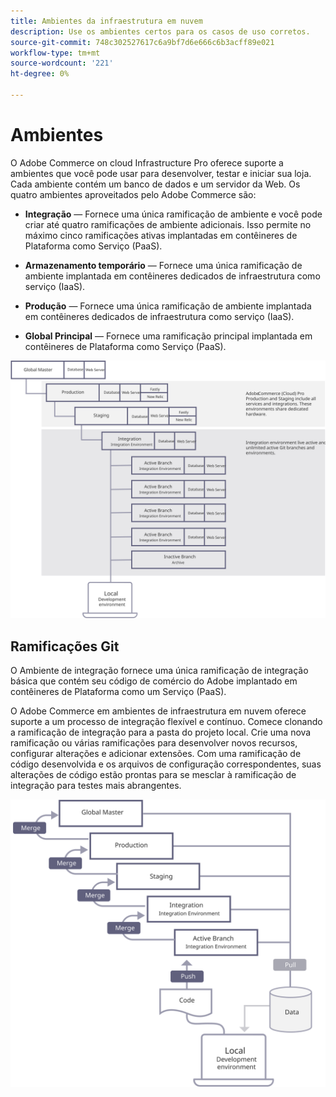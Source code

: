 ```yaml
---
title: Ambientes da infraestrutura em nuvem
description: Use os ambientes certos para os casos de uso corretos.
source-git-commit: 748c302527617c6a9bf7d6e666c6b3acff89e021
workflow-type: tm+mt
source-wordcount: '221'
ht-degree: 0%

---
```



# Ambientes

O Adobe Commerce on cloud Infrastructure Pro oferece suporte a ambientes que você pode usar para desenvolver, testar e iniciar sua loja. Cada ambiente contém um banco de dados e um servidor da Web. Os quatro ambientes aproveitados pelo Adobe Commerce são:

- **Integração** — Fornece uma única ramificação de ambiente e você pode criar até quatro ramificações de ambiente adicionais. Isso permite no máximo cinco ramificações ativas implantadas em contêineres de Plataforma como Serviço (PaaS).

- **Armazenamento temporário** — Fornece uma única ramificação de ambiente implantada em contêineres dedicados de infraestrutura como serviço (IaaS).

- **Produção** — Fornece uma única ramificação de ambiente implantada em contêineres dedicados de infraestrutura como serviço (IaaS).

- **Global Principal** — Fornece uma ramificação principal implantada em contêineres de Plataforma como Serviço (PaaS).

![Diagrama que mostra a relação entre os ambientes de nuvem do Adobe Commerce](../../../assets/playbooks/environment-diagram.svg)

## Ramificações Git

O Ambiente de integração fornece uma única ramificação de integração básica que contém seu código de comércio do Adobe implantado em contêineres de Plataforma como um Serviço (PaaS).

O Adobe Commerce em ambientes de infraestrutura em nuvem oferece suporte a um processo de integração flexível e contínuo. Comece clonando a ramificação de integração para a pasta do projeto local. Crie uma nova ramificação ou várias ramificações para desenvolver novos recursos, configurar alterações e adicionar extensões. Com uma ramificação de código desenvolvida e os arquivos de configuração correspondentes, suas alterações de código estão prontas para se mesclar à ramificação de integração para testes mais abrangentes.

![Diagrama que mostra a estratégia de ramificação baseada em git para ambientes de nuvem do Adobe Commerce](../../../assets/playbooks/branching-diagram.svg)
